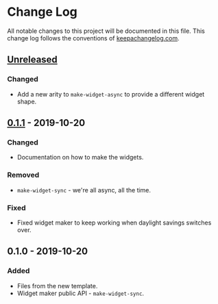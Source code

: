 # Change Log
All notable changes to this project will be documented in this file. This change log follows the conventions of [keepachangelog.com](http://keepachangelog.com/).

## [Unreleased]
### Changed
- Add a new arity to `make-widget-async` to provide a different widget shape.

## [0.1.1] - 2019-10-20
### Changed
- Documentation on how to make the widgets.

### Removed
- `make-widget-sync` - we're all async, all the time.

### Fixed
- Fixed widget maker to keep working when daylight savings switches over.

## 0.1.0 - 2019-10-20
### Added
- Files from the new template.
- Widget maker public API - `make-widget-sync`.

[Unreleased]: https://github.com/your-name/ex04/compare/0.1.1...HEAD
[0.1.1]: https://github.com/your-name/ex04/compare/0.1.0...0.1.1
